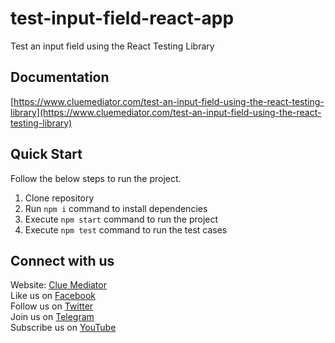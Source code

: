 # test-input-field-react-app

Test an input field using the React Testing Library

## Documentation

[https://www.cluemediator.com/test-an-input-field-using-the-react-testing-library](https://www.cluemediator.com/test-an-input-field-using-the-react-testing-library)

## Quick Start

Follow the below steps to run the project.

1. Clone repository
2. Run `npm i` command to install dependencies
3. Execute `npm start` command to run the project
4. Execute `npm test` command to run the test cases

## Connect with us

Website: [Clue Mediator](https://www.cluemediator.com)  
Like us on [Facebook](https://www.facebook.com/thecluemediator)  
Follow us on [Twitter](https://twitter.com/cluemediator)  
Join us on [Telegram](https://t.me/cluemediator)  
Subscribe us on [YouTube](https://www.youtube.com/ClueMediator)